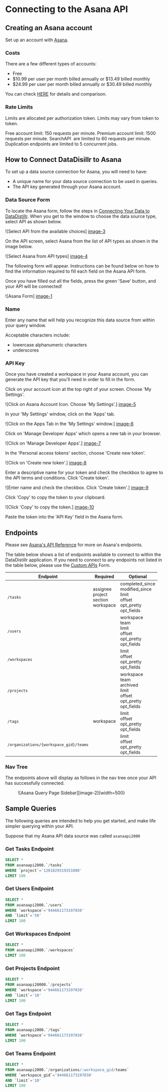 # Connecting to the Asana API

## Creating an Asana account
Set up an account with [Asana](https://asana.com/create-account).

### **Costs**
There are a few different types of accounts:

- Free
- $10.99 per user per month billed annually or $13.49 billed monthly
- $24.99 per user per month billed annually or $30.49 billed monthly

You can check [HERE](https://asana.com/pricing) for details and comparison.

### **Rate Limits**
Limits are allocated per authorization token. Limits may vary from token to token.

Free account limit: 150 requests per minute.
Premium account limit: 1500 requests per minute.
SearchAPI  are limited to 60 requests per minute.
Duplication endpoints are limited to 5 concurrent jobs.

## How to Connect DataDisillr to Asana
To set up a data source connection for Asana, you will need to have:

- A unique name for your data source connection to be used in queries.
- The API key generated through your Asana account.

### Data Source Form

To locate the Asana form, follow the steps in [Connecting Your Data to DataDistillr](../../). When you get to the window to choose the data source type, select API as shown below.

![Select API from the available choices] [image-3]

On the API screen, select Asana from the list of API types as shown in the image below.

![Select Asana from API types] [image-4]

The following form will appear. Instructions can be found below on how to find the information required to fill each field on the Asana API form.

Once you have filled out all the fields, press the green 'Save' button, and your API will be connected!

![Asana Form] [image-1]

### Name
Enter any name that will help you recognize this data source from within your query window.

Acceptable characters include:

* lowercase alphanumeric characters
* underscores

### API Key
Once you have created a workspace in your Asana account, you can generate the API key that you'll need in order to fill in the form.

Click on your account icon at the top right of your screen. Choose 'My Settings'.

![Click on Asana Account Icon. Choose 'My Settings'.] [image-5]

In your 'My Settings' window, click on the 'Apps' tab.

![Click on the Apps Tab in the 'My Settings' window.] [image-6]

Click on 'Manage Developer Apps' which opens a new tab in your browser.

![Click on 'Manage Developer Apps'.] [image-7]

In the 'Personal access tokens' section, choose 'Create new token'.

![Click on 'Create new token'.] [image-8]

Enter a descriptive name for your token and check the checkbox to agree to the API terms and conditions. Click 'Create token'.

![Enter name and check the checkbox. Click 'Create token'.] [image-9]

Click 'Copy' to copy the token to your clipboard.

![Click 'Copy' to copy the token.] [image-10]

Paste the token into the 'API Key' field in the Asana form.

## Endpoints
Please see [Asana's API Reference](https://developers.asana.com/docs/asana) for more on Asana's endpoints.

The table below shows a list of endpoints available to connect to within the DataDistillr application. If you need to connect to any endpoints not listed in the table below, please use the [Custom APIs](https://docs.datadistillr.com/connecting-data/connecting-to-apis-and-external-data/custom-apis/) Form.

| Endpoint | Required | Optional |
| ----------- | ----------- | ----------- |
| `/tasks` | assignee<br>project<br>section<br>workspace<br> | completed_since<br>modified_since<br>limit<br>offset<br>opt_pretty<br>opt_fields |
| `/users` | | workspace<br>team<br>limit<br>offset<br>opt_pretty<br>opt_fields |
| `/workspaces` | | limit<br>offset<br>opt_pretty<br>opt_fields |
| `/projects` | | workspace<br>team<br>archived<br>limit<br>offset<br>opt_pretty<br>opt_fields |
| `/tags` | workspace | limit<br>offset<br>opt_pretty<br>opt_fields |
| `/organizations/{workspace_gid}/teams` | | limit<br>offset<br>opt_pretty<br>opt_fields |


### Nav Tree

The endpoints above will display as follows in the nav tree once your API has successfully connected.

<figure markdown>
  ![Asana Query Page Sidebar][image-2]{width=500}
</figure>

## Sample Queries

The following queries are intended to help you get started, and make life simpler querying within your API.

Suppose that my Asana API data source was called `asanaapi2000`

### Get Tasks Endpoint

```sql
SELECT *
FROM asanaapi2000.`/tasks`
WHERE `project`='1201829319351080'
LIMIT 100
```

### Get Users Endpoint

```sql
SELECT *
FROM asanaapi2000.`/users`
WHERE `workspace`='944661173197038'
AND `limit`='50'
LIMIT 100
```

### Get Workspaces Endpoint

```sql
SELECT *
FROM asanaapi2000.`/workspaces`
LIMIT 100
```

### Get Projects Endpoint

```sql
SELECT *
FROM asanaapi20000.`/projects`
WHERE `workspace`='944661173197038'
AND `limit`='10'
LIMIT 100
```

### Get Tags Endpoint

```sql
SELECT *
FROM asanaapi2000.`/tags`
WHERE `workspace`='944661173197038'
LIMIT 100
```

### Get Teams Endpoint

```sql
SELECT *
FROM asanaapi2000.`/organizations/:workspace_gid/teams`
WHERE `workspace_gid`='944661173197038'
AND `limit`='10'
LIMIT 100
```


[image-1]: ../../img/api/asana/asana-form-light.png
[image-2]: ../../img/api/asana/asana-nav-tree.png
[image-3]: ../../img/api/add-api.png
[image-4]:../../img/api/asana/api-types-asana.png
[image-5]:../../img/api/asana/asana-account-icon-settings.png
[image-6]:../../img/api/asana/asana-settings-apps.png
[image-7]:../../img/api/asana/asana-manage-dev-apps.png
[image-8]:../../img/api/asana/asana-create-new-token.png
[image-9]:../../img/api/asana/asana-create-new-token-form.png
[image-10]:../../img/api/asana/asana-copy-token.png
